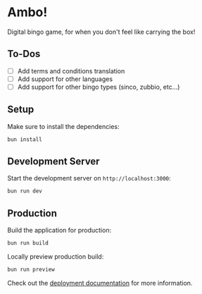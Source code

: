 # Ambo!

Digital bingo game, for when you don't feel like carrying the box!

## To-Dos

- [ ] Add terms and conditions translation
- [ ] Add support for other languages
- [ ] Add support for other bingo types (sinco, zubbio, etc...)

## Setup

Make sure to install the dependencies:

```bash
bun install
```

## Development Server

Start the development server on `http://localhost:3000`:

```bash
bun run dev
```

## Production

Build the application for production:

```bash
bun run build
```

Locally preview production build:

```bash
bun run preview
```

Check out the [deployment documentation](https://nuxt.com/docs/getting-started/deployment) for more information.
